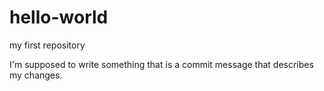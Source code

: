 # hello-world
my first repository

I'm supposed to write something that is a commit message that describes my changes.
